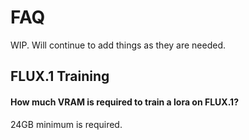 # FAQ

WIP. Will continue to add things as they are needed.

## FLUX.1 Training

#### How much VRAM is required to train a lora on FLUX.1?

24GB minimum is required.

